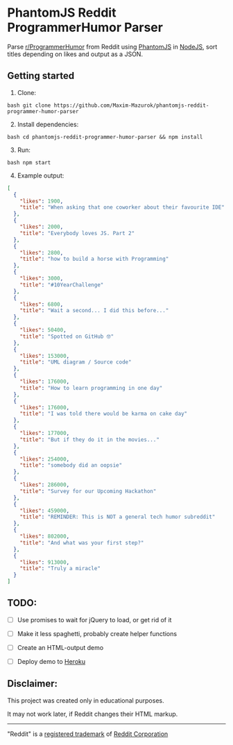 # PhantomJS Reddit ProgrammerHumor Parser
Parse [r/ProgrammerHumor](https://www.reddit.com/r/ProgrammerHumor/) from Reddit 
using [PhantomJS](https://www.npmjs.com/package/phantom) 
in [NodeJS](https://nodejs.org/),
sort titles depending on likes and output as a JSON.

## Getting started
1. Clone: 
```
bash git clone https://github.com/Maxim-Mazurok/phantomjs-reddit-programmer-humor-parser
```
2. Install dependencies: 
```
bash cd phantomjs-reddit-programmer-humor-parser && npm install
```
3. Run: 
```
bash npm start
```
4. Example output:
```JSON
[
  {
    "likes": 1900,
    "title": "When asking that one coworker about their favourite IDE"
  },
  {
    "likes": 2000,
    "title": "Everybody loves JS. Part 2"
  },
  {
    "likes": 2800,
    "title": "how to build a horse with Programming"
  },
  {
    "likes": 3000,
    "title": "#10YearChallenge"
  },
  {
    "likes": 6800,
    "title": "Wait a second... I did this before..."
  },
  {
    "likes": 50400,
    "title": "Spotted on GitHub 🤓"
  },
  {
    "likes": 153000,
    "title": "UML diagram / Source code"
  },
  {
    "likes": 176000,
    "title": "How to learn programming in one day"
  },
  {
    "likes": 176000,
    "title": "I was told there would be karma on cake day"
  },
  {
    "likes": 177000,
    "title": "But if they do it in the movies..."
  },
  {
    "likes": 254000,
    "title": "somebody did an oopsie"
  },
  {
    "likes": 286000,
    "title": "Survey for our Upcoming Hackathon"
  },
  {
    "likes": 459000,
    "title": "REMINDER: This is NOT a general tech humor subreddit"
  },
  {
    "likes": 802000,
    "title": "And what was your first step?"
  },
  {
    "likes": 913000,
    "title": "Truly a miracle"
  }
]
```

## TODO:
- [ ] Use promises to wait for jQuery to load, or get rid of it
- [ ] Make it less spaghetti, probably create helper functions
- [ ] Create an HTML-output demo
- [ ] Deploy demo to [Heroku](https://heroku.com)


## Disclaimer:
This project was created only in educational purposes.

It may not work later, if Reddit changes their HTML markup.

---
"Reddit" is a [registered trademark](https://trademarks.justia.com/864/21/reddit-86421757.html) 
of [Reddit Corporation](https://www.reddit.com/)
